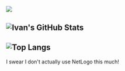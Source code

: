 ## ![](https://komarev.com/ghpvc/?username=iwei20&color=blue&style=plastic)
## ![Ivan's GitHub Stats](https://github-readme-stats.vercel.app/api?username=iwei20&count_private=true&show_icons=true&theme=dark)
## ![Top Langs](https://github-readme-stats.vercel.app/api/top-langs/?username=iwei20&layout=compact&theme=dark&count_private=true&langs_count=10)

I swear I don't actually use NetLogo this much!
<!--
**iwei20/iwei20** is a ✨ _special_ ✨ repository because its `README.md` (this file) appears on your GitHub profile.

Here are some ideas to get you started:

- 🔭 I’m currently working on ...
- 🌱 I’m currently learning ...
- 👯 I’m looking to collaborate on ...
- 🤔 I’m looking for help with ...
- 💬 Ask me about ...
- 📫 How to reach me: ...
- 😄 Pronouns: ...
- ⚡ Fun fact: ...
-->
